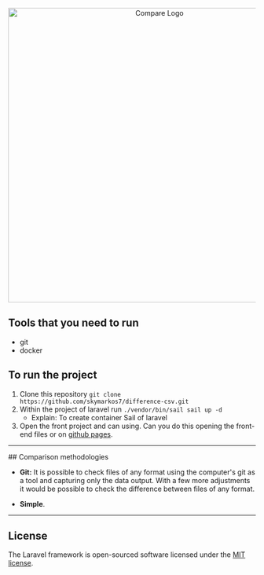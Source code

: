 <p align="center"><a href="https://skymarkos7.github.io/front-compare/" target="_blank"><img src="https://miro.medium.com/v2/resize:fit:968/1*MssG8kpxsLBEMjjgn2aFPw.png" width="600" alt="Compare Logo"></a></p>



## Tools that you need to run
- git
- docker

## To run the project

1. Clone this repository ``git clone https://github.com/skymarkos7/difference-csv.git``
2. Within the project of laravel run ``./vendor/bin/sail sail up -d`` 
    - Explain: To create container Sail of laravel 
3. Open the front project and can using. Can you do this opening the front-end files or on [github pages](https://skymarkos7.github.io/front-compare/).

<hr>
## Comparison methodologies  

- <b>Git:</b> It is possible to check files of any format using the computer's git as a tool and capturing only the data output. With a few more adjustments it would be possible to check the difference between files of any format.

- <b>Simple</b>.
<hr>

## License

The Laravel framework is open-sourced software licensed under the [MIT license](https://opensource.org/licenses/MIT).
